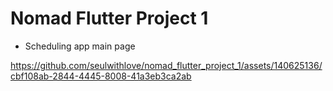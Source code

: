 # Nomad Flutter Project 1

- Scheduling app main page

https://github.com/seulwithlove/nomad_flutter_project_1/assets/140625136/cbf108ab-2844-4445-8008-41a3eb3ca2ab
